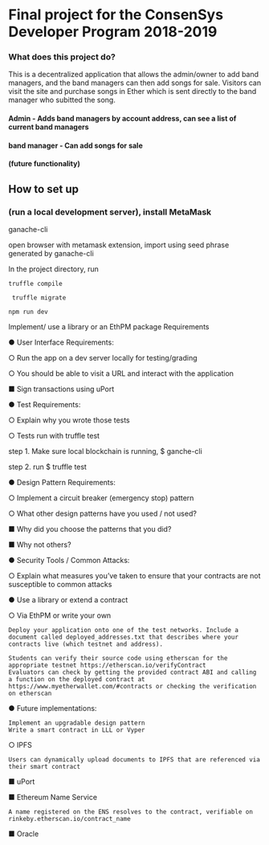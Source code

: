# Final project for the ConsenSys Developer Program 2018-2019
### What does this project do?

This is a decentralized application that allows the admin/owner to add band managers, and the band managers can then add songs for sale. Visitors can visit the site and purchase songs in Ether which is sent directly to the band manager who subitted the song.  

#### Admin - Adds band managers by account address, can see a list of current band managers
#### band manager - Can add songs for sale
#### (future functionality)

## How to set up
### (run a local development server), install MetaMask

ganache-cli

open browser with metamask extension,  import using seed phrase generated by ganache-cli

In the project directory, run 

    truffle compile

     truffle migrate

    npm run dev


Implement/ use a library or an EthPM package 
Requirements

●          User Interface Requirements:

○          Run the app on a dev server locally for testing/grading

○          You should be able to visit a URL and interact with the application

■          Sign transactions using uPort

 

●          Test Requirements:

○          Explain why you wrote those tests

○          Tests run with truffle test

step 1. Make sure local blockchain is running, $ ganche-cli

step 2. run $ truffle test

 

●          Design Pattern Requirements:

○          Implement a circuit breaker (emergency stop) pattern

○          What other design patterns have you used / not used?

■          Why did you choose the patterns that you did?

■          Why not others?

 

●          Security Tools / Common Attacks:

○          Explain what measures you’ve taken to ensure that your contracts are not susceptible to common attacks

 

●          Use a library or extend a contract

○          Via EthPM or write your own

 

    Deploy your application onto one of the test networks. Include a document called deployed_addresses.txt that describes where your contracts live (which testnet and address).

    Students can verify their source code using etherscan for the appropriate testnet https://etherscan.io/verifyContract 
    Evaluators can check by getting the provided contract ABI and calling a function on the deployed contract at https://www.myetherwallet.com/#contracts or checking the verification on etherscan

● Future implementations:

    Implement an upgradable design pattern
    Write a smart contract in LLL or Vyper

○  IPFS

    Users can dynamically upload documents to IPFS that are referenced via their smart contract

■      uPort

■      Ethereum Name Service

    A name registered on the ENS resolves to the contract, verifiable on rinkeby.etherscan.io/contract_name

■      Oracle
